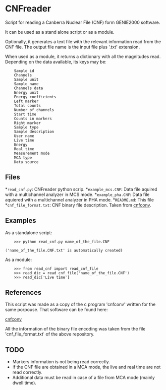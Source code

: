 
CNFreader
=========

Script for reading a Canberra Nuclear File (CNF) form GENIE2000 software.

It can be used as a stand alone script or as a module.

Optionally, it generates a text file with the relevant information read from the CNF file. The output file name is the input file plus '.txt' extension.

When used as a module, it returns a dictionary with all the magnitudes read. Depending on the data available, its keys may be:
       
        Sample id
        Channels
        Sample unit
        Sample name
        Channels data
        Energy unit
        Energy coefficients
        Left marker
        Total counts
        Number of channels
        Start time
        Counts in markers
        Right marker
        Sample type
        Sample description
        User name
        Live time
        Energy
        Real time
        Measurement mode
        MCA type
        Data source

Files
-----

  *`read_cnf.py`: CNFreader python scrip.
  *`example_mcs.CNF`: Data file aquired with a multichannel analyzer in MCS mode.
  *`example_pha.CNF`: Data file aquiered with a multichannel analyzer in PHA mode.
  *`README.md`: This file
  *`cnf_file_format.txt`: CNF binary file description. Taken from [cnfconv](https://github.com/messlinger/cnfconv).

Examples
--------

As a standalone script:

```
    >>> python read_cnf.py name_of_the_file.CNF
```
    ('name_of_the_file.CNF.txt' is automatically created)

As a module:

```
    >>> from read_cnf import read_cnf_file
    >>> read_dic = read_cnf_file('name_of_the_file.CNF')
    >>> read_dic['Live time']
```

References
----------

This script was made as a copy of the c program 'cnfconv' written for the same porpouse. That software can be found here: 

[cnfconv](https://github.com/messlinger/cnfconv)

All the information of the binary file encoding was taken from the file 'cnf_file_format.txt' of the above repository.

TODO
----

  * Markers information is not being read correctly.
  * If the CNF file are obtained in a MCA mode, the live and real time are not read correctly.
  * Additional data must be read in case of a file from MCA mode (mainly dwell time).



